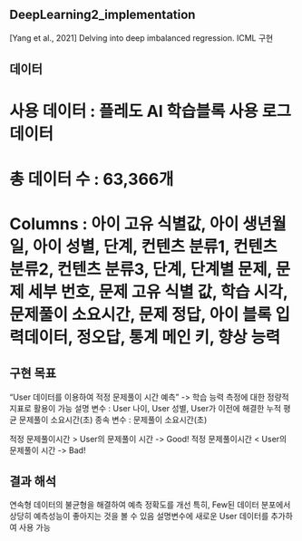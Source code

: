 ## DeepLearning2_implementation
[Yang et al., 2021] Delving into deep imbalanced regression. ICML 구현

## 데이터
# 사용 데이터 : 플레도 AI 학습블록 사용 로그데이터
# 총 데이터 수 : 63,366개
# Columns :  아이 고유 식별값, 아이 생년월일, 아이 성별, 단계, 컨텐츠 분류1, 컨텐츠 분류2, 컨텐츠 분류3, 단계, 단계별 문제, 문제 세부 번호, 문제 고유 식별 값, 학습 시각, 문제풀이 소요시간, 문제 정답, 아이 블록 입력데이터, 정오답, 통계 메인 키, 향상 능력

## 구현 목표
 “User 데이터를 이용하여 적정 문제풀이 시간 예측” -> 학습 능력 측정에 대한 정량적 지표로 활용이 가능
설명 변수 : User 나이, User 성별, User가 이전에 해결한 누적 평균 문제풀이 소요시간(초)
종속 변수 : 문제풀이 소요시간(초)

적정 문제풀이시간 > User의 문제풀이 시간 -> Good!
적정 문제풀이시간 < User의 문제풀이 시간 -> Bad! 

## 결과 해석
연속형 데이터의 불균형을 해결하여 예측 정확도를 개선
특히, Few된 데이터 분포에서 상당히 예측성능이 좋아지는 것을 볼 수 있음
설명변수에 새로운 User 데이터를 추가하여 사용 가능
